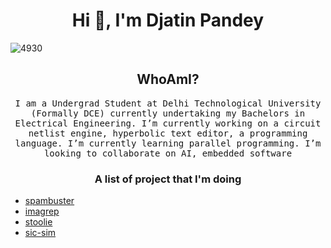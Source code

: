 <h1 align="center">Hi 👋, I'm Djatin Pandey</h1>

![4930](https://user-images.githubusercontent.com/63631162/129083155-17f907c2-f335-4ada-b59f-f9eaf9476663.jpg)

<h2 align="center">WhoAmI?</h2>
<p align="center">
  <samp>
I am a Undergrad Student at Delhi Technological University (Formally DCE) currently undertaking my Bachelors in Electrical Engineering. I’m currently working on a circuit netlist engine, hyperbolic text editor, a programming language. I’m currently learning parallel programming. I’m looking to collaborate on AI, embedded software
  <samp>

   <h3 align="center"> A list of project that I'm doing</h3>

- [spambuster](https://github.com/jatin837/spambuster)
- [imagrep](https://github.com/jatin837/imagrep)
- [stoolie](https://github.com/jatin837/stoolie)
- [sic-sim](https://github.com/jatin837/sic-sim)
